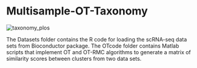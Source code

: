 # Multisample-OT-Taxonomy
![taxonomy_plos](https://github.com/user-attachments/assets/3b94b0ba-b83b-46db-89bb-c56cabc2a5b2)


The Datasets folder contains the R code for loading the scRNA-seq data sets from Bioconductor package.
The OTcode folder contains Matlab scripts that implement OT and OT-RMC algorithms to generate a matrix of similarity scores between clusters from two data sets.
